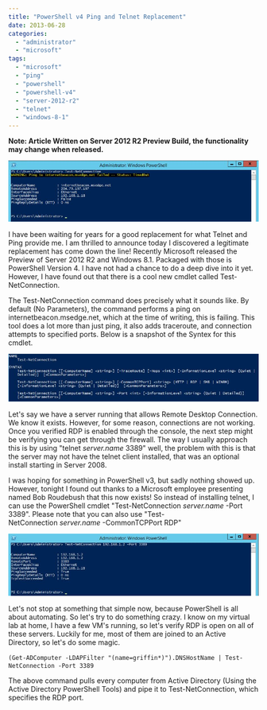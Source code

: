 ```yaml
---
title: "PowerShell v4 Ping and Telnet Replacement"
date: 2013-06-28
categories: 
  - "administrator"
  - "microsoft"
tags: 
  - "microsoft"
  - "ping"
  - "powershell"
  - "powershell-v4"
  - "server-2012-r2"
  - "telnet"
  - "windows-8-1"
---
```


**Note: Article Written on Server 2012 R2 Preview Build, the functionality may change when released.**

![](../assets/images/Test-NetConnection.jpg)

I have been waiting for years for a good replacement for what Telnet and Ping provide me. I am thrilled to announce today I discovered a legitimate replacement has come down the line! Recently Microsoft released the Preview of Server 2012 R2 and Windows 8.1. Packaged with those is PowerShell Version 4. I have not had a chance to do a deep dive into it yet. However, I have found out that there is a cool new cmdlet called Test-NetConnection.

<!--more-->

The Test-NetConnection command does precisely what it sounds like. By default (No Parameters), the command performs a ping on internetbeacon.msedge.net, which at the time of writing, this is failing. This tool does a lot more than just ping, it also adds traceroute, and connection attempts to specified ports. Below is a snapshot of the Syntex for this cmdlet.

![](../assets/images/Test-NetConnection_Syntax.jpg)

Let's say we have a server running that allows Remote Desktop Connection. We know it exists. However, for some reason, connections are not working. Once you verified RDP is enabled through the console, the next step might be verifying you can get through the firewall. The way I usually approach this is by using "telnet _server.name_ 3389" well, the problem with this is that the server may not have the telnet client installed, that was an optional install starting in Server 2008.

I was hoping for something in PowerShell v3, but sadly nothing showed up. However, tonight I found out thanks to a Microsoft employee presenting named Bob Roudebush that this now exists! So instead of installing telnet, I can use the PowerShell cmdlet "Test-NetConnection _server.name_ -Port 3389". Please note that you can also use "Test-NetConnection _server.name_ -CommonTCPPort RDP"

![](../assets/images/Test-NetConnection_Port.jpg)

Let's not stop at something that simple now, because PowerShell is all about automating. So let's try to do something crazy. I know on my virtual lab at home, I have a few VM's running, so let's verify RDP is open on all of these servers. Luckily for me, most of them are joined to an Active Directory, so let's do some magic.

```
(Get-ADComputer -LDAPFilter "(name=griffin*)").DNSHostName | Test-NetConnection -Port 3389
```

The above command pulls every computer from Active Directory (Using the Active Directory PowerShell Tools) and pipe it to Test-NetConnection, which specifies the RDP port.
